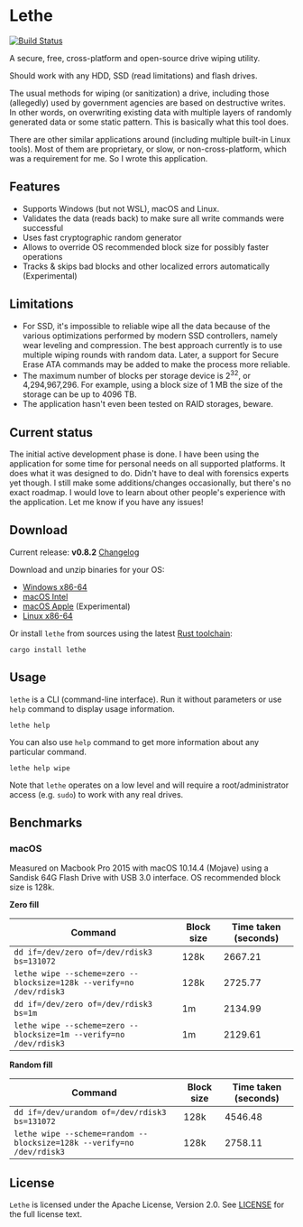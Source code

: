 # Lethe

[![Build Status](https://travis-ci.com/Kostassoid/lethe.svg?branch=master)](https://travis-ci.com/Kostassoid/lethe)

A secure, free, cross-platform and open-source drive wiping utility.

Should work with any HDD, SSD (read limitations) and flash drives.

The usual methods for wiping (or sanitization) a drive, including those (allegedly) used by government agencies are based
on destructive writes. In other words, on overwriting existing data with multiple layers of randomly generated data or some
static pattern.
This is basically what this tool does.

There are other similar applications around (including multiple built-in Linux tools). Most of them are proprietary, or slow,
or non-cross-platform, which was a requirement for me. So I wrote this application.

## Features

- Supports Windows (but not WSL), macOS and Linux.
- Validates the data (reads back) to make sure all write commands were successful
- Uses fast cryptographic random generator
- Allows to override OS recommended block size for possibly faster operations
- Tracks & skips bad blocks and other localized errors automatically (Experimental)

## Limitations

- For SSD, it's impossible to reliable wipe all the data because of the various optimizations performed by modern SSD controllers, namely wear leveling and compression. The best approach currently is to use multiple wiping rounds with random data. Later, a support for Secure Erase ATA commands may be added to make the process more reliable.
- The maximum number of blocks per storage device is 2<sup>32</sup>, or 4,294,967,296. For example, using a block size of 1 MB the size of the storage can be up to 4096 TB.
- The application hasn't even been tested on RAID storages, beware.

## Current status

The initial active development phase is done.
I have been using the application for some time for personal needs on all supported platforms. It does what it was designed to do. Didn't have to deal with forensics experts yet though.
I still make some additions/changes occasionally, but there's no exact roadmap.
I would love to learn about other people's experience with the application. Let me know if you have any issues!

## Download

Current release: **v0.8.2** [Changelog](CHANGELOG.md)

Download and unzip binaries for your OS:
- [Windows x86-64](https://github.com/Kostassoid/lethe/releases/download/v0.8.2/lethe-v0.8.2-x86_64-pc-windows-gnu.zip)
- [macOS Intel](https://github.com/Kostassoid/lethe/releases/download/v0.8.2/lethe-v0.8.2-x86_64-apple-darwin.tar.gz)
- [macOS Apple](https://github.com/Kostassoid/lethe/releases/download/v0.8.2/lethe-v0.8.2-aarch64-apple-darwin.tar.gz) (Experimental)
- [Linux x86-64](https://github.com/Kostassoid/lethe/releases/download/v0.8.2/lethe-v0.8.2-x86_64-unknown-linux-musl.tar.gz)

Or install `lethe` from sources using the latest [Rust toolchain](https://www.rust-lang.org/tools/install):

```
cargo install lethe
```

## Usage

`lethe` is a CLI (command-line interface). Run it without parameters or use `help` command to display usage information.

```
lethe help
```

You can also use `help` command to get more information about any particular command.

```
lethe help wipe
```

Note that `lethe` operates on a low level and will require a root/administrator access (e.g. `sudo`) to work with any real drives.

## Benchmarks

### macOS

Measured on Macbook Pro 2015 with macOS 10.14.4 (Mojave) using a Sandisk 64G Flash Drive with USB 3.0 interface. OS recommended block size is 128k.

**Zero fill**

| Command                                                             | Block size | Time taken (seconds) |
|---------------------------------------------------------------------|------------|----------------------|
| `dd if=/dev/zero of=/dev/rdisk3 bs=131072`                          | 128k       | 2667.21              |
| `lethe wipe --scheme=zero --blocksize=128k --verify=no /dev/rdisk3` | 128k       | 2725.77              |
| `dd if=/dev/zero of=/dev/rdisk3 bs=1m`                              | 1m         | 2134.99              |
| `lethe wipe --scheme=zero --blocksize=1m --verify=no /dev/rdisk3`   | 1m         | 2129.61              |

**Random fill**

| Command                                                               | Block size | Time taken (seconds) |
|-----------------------------------------------------------------------|------------|----------------------|
| `dd if=/dev/urandom of=/dev/rdisk3 bs=131072`                         | 128k       | 4546.48              |
| `lethe wipe --scheme=random --blocksize=128k --verify=no /dev/rdisk3` | 128k       | 2758.11              |

## License

`Lethe` is licensed under the Apache License, Version 2.0. See [LICENSE](LICENSE) for the full license text.
